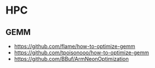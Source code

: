 # HPC

## GEMM
* https://github.com/flame/how-to-optimize-gemm
* https://github.com/tpoisonooo/how-to-optimize-gemm
* https://github.com/BBuf/ArmNeonOptimization

